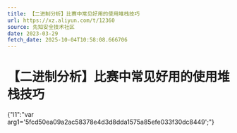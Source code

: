 ```yaml
---
title: 【二进制分析】比赛中常见好用的使用堆栈技巧
url: https://xz.aliyun.com/t/12360
source: 先知安全技术社区
date: 2023-03-29
fetch_date: 2025-10-04T10:58:08.666706
---
```


# 【二进制分析】比赛中常见好用的使用堆栈技巧

{"l1":"var arg1='5fcd50ea09a2ac58378e4d3d8dda1575a85efe033f30dc8449';"}